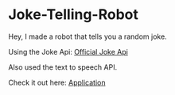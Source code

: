 # Joke-Telling-Robot
<p>Hey, I made a robot that tells you a random joke.</p>
<p>Using the Joke Api:
<a href="https://github.com/15Dkatz/official_joke_api">Official Joke Api</a></p>
<p>Also used the text to speech API.</p>
<p>Check it out here:
<a href="https://metakunal.github.io/Joke-Telling-Robot/">Application</a></p>
